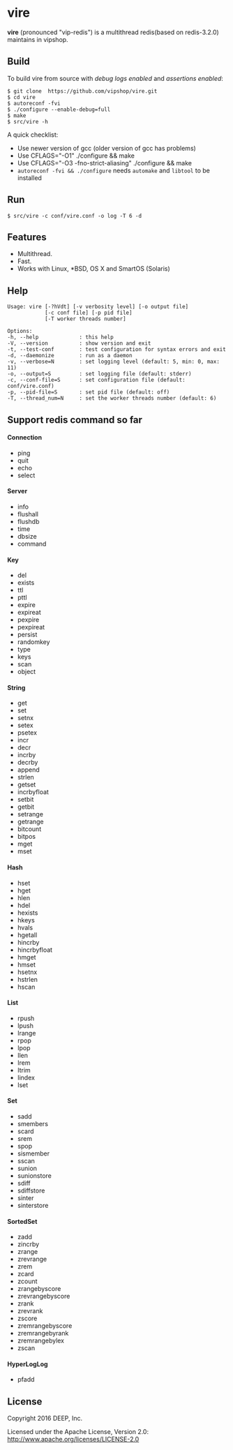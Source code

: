 # vire

**vire** (pronounced "vip-redis") is a multithread redis(based on redis-3.2.0) maintains in vipshop.

## Build

To build vire from source with _debug logs enabled_ and _assertions enabled_:

    $ git clone  https://github.com/vipshop/vire.git
    $ cd vire
    $ autoreconf -fvi
    $ ./configure --enable-debug=full
    $ make
    $ src/vire -h

A quick checklist:

+ Use newer version of gcc (older version of gcc has problems)
+ Use CFLAGS="-O1" ./configure && make
+ Use CFLAGS="-O3 -fno-strict-aliasing" ./configure && make
+ `autoreconf -fvi && ./configure` needs `automake` and `libtool` to be installed

## Run

    $ src/vire -c conf/vire.conf -o log -T 6 -d

## Features

+ Multithread.
+ Fast.
+ Works with Linux, *BSD, OS X and SmartOS (Solaris)

## Help

    Usage: vire [-?hVdt] [-v verbosity level] [-o output file]
                [-c conf file] [-p pid file]
                [-T worker threads number]
    
    Options:
    -h, --help             : this help
    -V, --version          : show version and exit
    -t, --test-conf        : test configuration for syntax errors and exit
    -d, --daemonize        : run as a daemon
    -v, --verbose=N        : set logging level (default: 5, min: 0, max: 11)
    -o, --output=S         : set logging file (default: stderr)
    -c, --conf-file=S      : set configuration file (default: conf/vire.conf)
    -p, --pid-file=S       : set pid file (default: off)
    -T, --thread_num=N     : set the worker threads number (default: 6)

## Support redis command so far

#### Connection

+ ping
+ quit
+ echo
+ select

#### Server

+ info
+ flushall
+ flushdb
+ time
+ dbsize
+ command

#### Key

+ del
+ exists
+ ttl
+ pttl
+ expire
+ expireat
+ pexpire
+ pexpireat
+ persist
+ randomkey
+ type
+ keys
+ scan
+ object

#### String

+ get
+ set
+ setnx
+ setex
+ psetex
+ incr
+ decr
+ incrby
+ decrby
+ append
+ strlen
+ getset
+ incrbyfloat
+ setbit
+ getbit
+ setrange
+ getrange
+ bitcount
+ bitpos
+ mget
+ mset

#### Hash

+ hset
+ hget
+ hlen
+ hdel
+ hexists
+ hkeys
+ hvals
+ hgetall
+ hincrby
+ hincrbyfloat
+ hmget
+ hmset
+ hsetnx
+ hstrlen
+ hscan

#### List

+ rpush
+ lpush
+ lrange
+ rpop
+ lpop
+ llen
+ lrem
+ ltrim
+ lindex
+ lset

#### Set

+ sadd
+ smembers
+ scard
+ srem
+ spop
+ sismember
+ sscan
+ sunion
+ sunionstore
+ sdiff
+ sdiffstore
+ sinter
+ sinterstore

#### SortedSet

+ zadd
+ zincrby
+ zrange
+ zrevrange
+ zrem
+ zcard
+ zcount
+ zrangebyscore
+ zrevrangebyscore
+ zrank
+ zrevrank
+ zscore
+ zremrangebyscore
+ zremrangebyrank
+ zremrangebylex
+ zscan

#### HyperLogLog

+ pfadd

## License

Copyright 2016 DEEP, Inc.

Licensed under the Apache License, Version 2.0: http://www.apache.org/licenses/LICENSE-2.0
